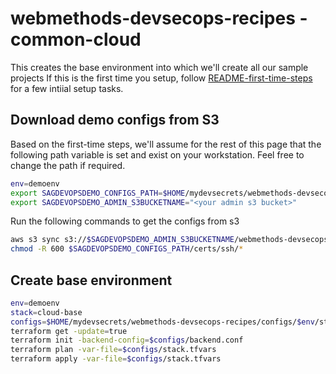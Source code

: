 # webmethods-devsecops-recipes - common-cloud

This creates the base environment into which we'll create all our sample projects
If this is the first time you setup, follow [README-first-time-steps](./README-first-time-steps.md) for a few intiial setup tasks.

## Download demo configs from S3

Based on the first-time steps, we'll assume for the rest of this page that the following path variable is set and exist on your workstation.
Feel free to change the path if required.

```bash
env=demoenv
export SAGDEVOPSDEMO_CONFIGS_PATH=$HOME/mydevsecrets/webmethods-devsecops-recipes/configs/$env
export SAGDEVOPSDEMO_ADMIN_S3BUCKETNAME="<your admin s3 bucket>"
```

Run the following commands to get the configs from s3

```bash
aws s3 sync s3://$SAGDEVOPSDEMO_ADMIN_S3BUCKETNAME/webmethods-devsecops-recipes/configs/$env $SAGDEVOPSDEMO_CONFIGS_PATH
chmod -R 600 $SAGDEVOPSDEMO_CONFIGS_PATH/certs/ssh/*
```

## Create base environment

```bash
env=demoenv
stack=cloud-base
configs=$HOME/mydevsecrets/webmethods-devsecops-recipes/configs/$env/stacks/$stack
terraform get -update=true
terraform init -backend-config=$configs/backend.conf
terraform plan -var-file=$configs/stack.tfvars
terraform apply -var-file=$configs/stack.tfvars
```